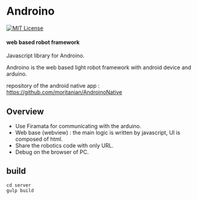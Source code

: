 # Androino

[![MIT License](http://img.shields.io/badge/license-MIT-blue.svg?style=flat)](LICENSE)

#### web based robot framework  ####

Javascript library for Androino.

Androino is the web based light robot framework with android device and arduino. 

repository of the android native app : https://github.com/moritanian/AndroinoNative

## Overview
- Use Firamata for communicating with the arduino.
- Web base (webview) : the main logic is written by javascript, UI is composed of html.  
- Share the robotics code with only URL.
- Debug on the browser of PC.

## build
```
cd server
gulp build
```
